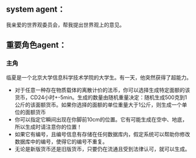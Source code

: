 ## system agent：
我亲爱的世界观委员会，帮我提出世界观上的意见。
## 重要角色agent：
### 主角
临夏是一个北京大学信息科学技术学院的大学生。有一天，他突然获得了超能力。
- 对于任意一种存在物质载体的离散计价的法币，你可以选择生成特定面额的该货币，CD24小时+-5min。生成的数量由随机重量决定：随机生成500克到1公斤的该面额货币。如果你选择的面额的单位重量大于1公斤，则生成一个单位的面额货币
- 你可以指定它瞬间出现在你脚前10cm的位置。它有可能生成在空中、地底，所以生成时请注意你的位置！
- 如果它有编号，且编号信息有存储在任何数据库内，假定系统可以帮助你修改数据库中的编号，使得它的编号不重复。
- 无论是新版货币还是旧版货币，只要仍在流通且受到法律认可，就可以生成。

